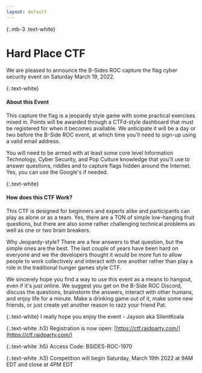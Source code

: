```yaml
---
layout: default
---
```


{:.mb-3 .text-white}
# Hard Place CTF

We are pleased to announce the B-Sides ROC capture the flag cyber security event on Saturday March 19, 2022.

{:.text-white}
#### About this Event 
This capture the flag is a jeopardy style game with some practical exercises mixed in. Points will be awarded through a 
CTFd-style dashboard that must be registered for when it becomes available. We anticipate it will be a day or two before
the B-Side ROC event, at which time you'll need to sign-up using a valid email address.

You will need to be armed with at least some core level Information Technology, Cyber Security, and Pop Culture
knowledge that you'll use to answer questions, riddles and to capture flags hidden around the Internet. Yes, you can use
the Google's if needed.

{:.text-white}
#### How does this CTF Work?
This CTF is designed for beginners and experts alike and participants can play as alone or as a team. Yes, there are a 
TON of simple low-hanging fruit questions, but there are also some rather challenging technical problems as well as one 
or two brain breakers.

Why Jeopardy-style? There are a few answers to that question, but the simple ones are the best. The last couple of years
have been hard on everyone and we the developers thought it would be more fun to allow people to work collectively and 
interact with one another rather than play a role in the traditional hunger games style CTF.

We sincerely hope you find a way to use this event as a means to hangout, even if it's just online. We suggest you get 
on the B-Side ROC Discord, discuss the questions, brainstorm the answers, interact with other humans, and enjoy life for
a minute. Make a drinking game out of it, make some new friends, or just create yet another reason to razz your friend 
Pat.

{:.text-white}
I really hope you enjoy the event -
Jayson aka SilentKoala

{:.text-white .h3}
Registration is now open: [https://ctf.raidparty.com/](https://ctf.raidparty.com/)

{:.text-white .h5}
Access Code: BSIDES-ROC-1970

{:.text-white .h3}
Competition will begin Saturday, March 19th 2022 at 9AM EDT and close at 4PM EDT
